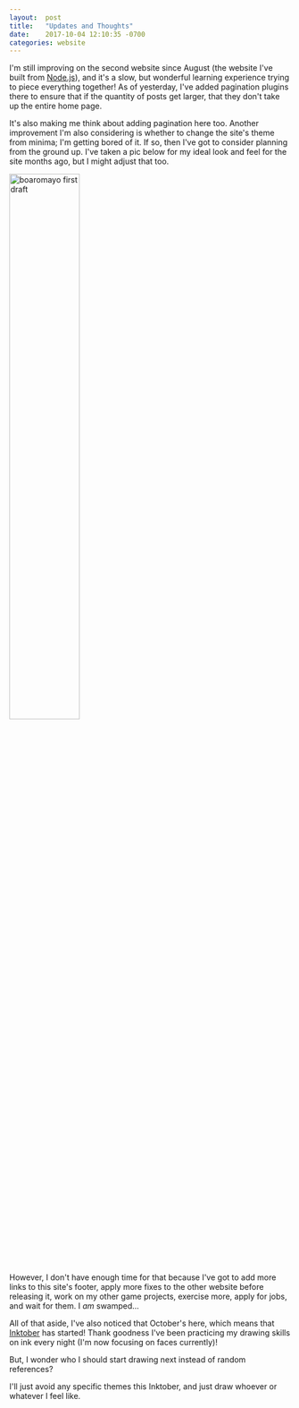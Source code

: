 ```yaml
---
layout:  post
title:   "Updates and Thoughts"
date:    2017-10-04 12:10:35 -0700
categories: website
---
```


I'm still improving on the second website since August (the website I've built from [Node.js][nodejs]), and it's a slow, but wonderful learning experience trying to piece everything together! As of yesterday, I've added pagination plugins there to ensure that if the quantity of posts get larger, that they don't take up the entire home page.

It's also making me think about adding pagination here too. Another improvement I'm also considering is whether to change the site's theme from minima; I'm getting bored of it. If so, then I've got to consider planning from the ground up. I've taken a pic below for my ideal look and feel for the site months ago, but I might adjust that too.

<img src="https://www.dropbox.com/s/277laaa0jwm1iso/Website%20layout%20Feb%2023%2C%208%2036%2013%20PM.jpg?dl=0" alt="boaromayo first draft" width="50%" height="50%" />

However, I don't have enough time for that because I've got to add more links to this site's footer, apply more fixes to the other website before releasing it, work on my other game projects, exercise more, apply for jobs, and wait for them. I *am* swamped...

All of that aside, I've also noticed that October's here, which means that [Inktober][inktober] has started! Thank goodness I've been practicing my drawing skills on ink every night (I'm now focusing on faces currently)!

But, I wonder who I should start drawing next instead of random references?

I'll just avoid any specific themes this Inktober, and just draw whoever or whatever I feel like.

[nodejs]:   https://nodejs.org/
[inktober]: http://mrjakeparker.com/inktober/
